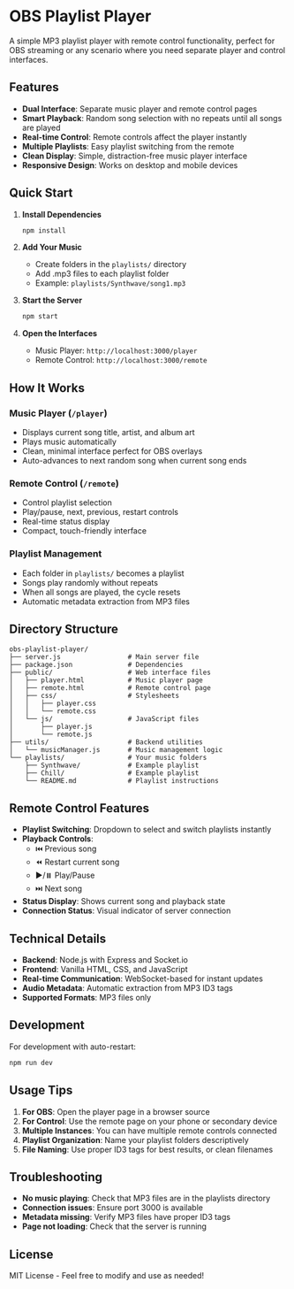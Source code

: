 # OBS Playlist Player

A simple MP3 playlist player with remote control functionality, perfect for OBS streaming or any scenario where you need separate player and control interfaces.

## Features

- **Dual Interface**: Separate music player and remote control pages
- **Smart Playback**: Random song selection with no repeats until all songs are played
- **Real-time Control**: Remote controls affect the player instantly
- **Multiple Playlists**: Easy playlist switching from the remote
- **Clean Display**: Simple, distraction-free music player interface
- **Responsive Design**: Works on desktop and mobile devices

## Quick Start

1. **Install Dependencies**
   ```bash
   npm install
   ```

2. **Add Your Music**
   - Create folders in the `playlists/` directory
   - Add .mp3 files to each playlist folder
   - Example: `playlists/Synthwave/song1.mp3`

3. **Start the Server**
   ```bash
   npm start
   ```

4. **Open the Interfaces**
   - Music Player: `http://localhost:3000/player`
   - Remote Control: `http://localhost:3000/remote`

## How It Works

### Music Player (`/player`)
- Displays current song title, artist, and album art
- Plays music automatically
- Clean, minimal interface perfect for OBS overlays
- Auto-advances to next random song when current song ends

### Remote Control (`/remote`)
- Control playlist selection
- Play/pause, next, previous, restart controls
- Real-time status display
- Compact, touch-friendly interface

### Playlist Management
- Each folder in `playlists/` becomes a playlist
- Songs play randomly without repeats
- When all songs are played, the cycle resets
- Automatic metadata extraction from MP3 files

## Directory Structure

```
obs-playlist-player/
├── server.js                 # Main server file
├── package.json              # Dependencies
├── public/                   # Web interface files
│   ├── player.html           # Music player page
│   ├── remote.html           # Remote control page
│   ├── css/                  # Stylesheets
│   │   ├── player.css
│   │   └── remote.css
│   └── js/                   # JavaScript files
│       ├── player.js
│       └── remote.js
├── utils/                    # Backend utilities
│   └── musicManager.js       # Music management logic
└── playlists/                # Your music folders
    ├── Synthwave/            # Example playlist
    ├── Chill/                # Example playlist
    └── README.md             # Playlist instructions
```

## Remote Control Features

- **Playlist Switching**: Dropdown to select and switch playlists instantly
- **Playback Controls**:
  - ⏮️ Previous song
  - ⏪ Restart current song
  - ▶️/⏸️ Play/Pause
  - ⏭️ Next song
- **Status Display**: Shows current song and playback state
- **Connection Status**: Visual indicator of server connection

## Technical Details

- **Backend**: Node.js with Express and Socket.io
- **Frontend**: Vanilla HTML, CSS, and JavaScript
- **Real-time Communication**: WebSocket-based for instant updates
- **Audio Metadata**: Automatic extraction from MP3 ID3 tags
- **Supported Formats**: MP3 files only

## Development

For development with auto-restart:
```bash
npm run dev
```

## Usage Tips

1. **For OBS**: Open the player page in a browser source
2. **For Control**: Use the remote page on your phone or secondary device
3. **Multiple Instances**: You can have multiple remote controls connected
4. **Playlist Organization**: Name your playlist folders descriptively
5. **File Naming**: Use proper ID3 tags for best results, or clean filenames

## Troubleshooting

- **No music playing**: Check that MP3 files are in the playlists directory
- **Connection issues**: Ensure port 3000 is available
- **Metadata missing**: Verify MP3 files have proper ID3 tags
- **Page not loading**: Check that the server is running

## License

MIT License - Feel free to modify and use as needed!